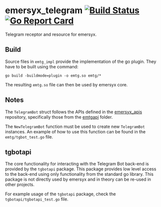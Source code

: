 # emersyx_telegram [![Build Status][build-img]][build-url] [![Go Report Card][gorep-img]][gorep-url]

Telegram receptor and resource for emersyx.

## Build

Source files in `emtg_impl` provide the implementation of the go plugin. They have to be built using the command:

```
go build -buildmode=plugin -o emtg.so emtg/*
```

The resulting `emtg.so` file can then be used by emersyx core.

## Notes

The `TelegramBot` struct follows the APIs defined in the [emersyx_apis][1] repository, specifically those from the
[emtgapi][2] folder.

The `NewTelegramBot` function must be used to create new `TelegramBot` instances. An example of how to use this function
can be found in the `emtg/tgbot_test.go` file.

## tgbotapi

The core functionality for interacting with the Telegram Bot back-end is provided by the `tgbotapi` package. This
package provides low level access to the back-end using only functionality from the standard go library. This package is
not directly used by emersyx and in theory can be re-used in other projects.

For example usage of the `tgbotapi` package, check the `tgbotapi/tgbotapi_test.go` file.

[build-img]: https://travis-ci.org/emersyx/emersyx_telegram.svg?branch=master
[build-url]: https://travis-ci.org/emersyx/emersyx_telegram
[gorep-img]: https://goreportcard.com/badge/github.com/emersyx/emersyx_telegram
[gorep-url]: https://goreportcard.com/report/github.com/emersyx/emersyx_telegram
[1]: https://github.com/emersyx/emersyx_apis
[2]: https://github.com/emersyx/emersyx_apis/tree/master/emtgapi
